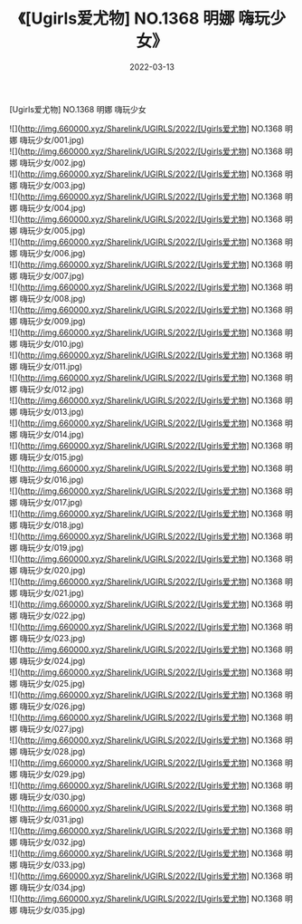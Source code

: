 ﻿---
layout: post
title:  《[Ugirls爱尤物] NO.1368 明娜 嗨玩少女》
date:   2022-03-13
img: http://img.660000.xyz/Sharelink/UGIRLS/2022/[Ugirls爱尤物] NO.1368 明娜 嗨玩少女/000.jpg
categories: [美女, 清纯, 唯美]
---

[Ugirls爱尤物] NO.1368 明娜 嗨玩少女

 ![](http://img.660000.xyz/Sharelink/UGIRLS/2022/[Ugirls爱尤物] NO.1368 明娜 嗨玩少女/001.jpg) <br>![](http://img.660000.xyz/Sharelink/UGIRLS/2022/[Ugirls爱尤物] NO.1368 明娜 嗨玩少女/002.jpg) <br>![](http://img.660000.xyz/Sharelink/UGIRLS/2022/[Ugirls爱尤物] NO.1368 明娜 嗨玩少女/003.jpg) <br>![](http://img.660000.xyz/Sharelink/UGIRLS/2022/[Ugirls爱尤物] NO.1368 明娜 嗨玩少女/004.jpg) <br>![](http://img.660000.xyz/Sharelink/UGIRLS/2022/[Ugirls爱尤物] NO.1368 明娜 嗨玩少女/005.jpg) <br>![](http://img.660000.xyz/Sharelink/UGIRLS/2022/[Ugirls爱尤物] NO.1368 明娜 嗨玩少女/006.jpg) <br>![](http://img.660000.xyz/Sharelink/UGIRLS/2022/[Ugirls爱尤物] NO.1368 明娜 嗨玩少女/007.jpg) <br>![](http://img.660000.xyz/Sharelink/UGIRLS/2022/[Ugirls爱尤物] NO.1368 明娜 嗨玩少女/008.jpg) <br>![](http://img.660000.xyz/Sharelink/UGIRLS/2022/[Ugirls爱尤物] NO.1368 明娜 嗨玩少女/009.jpg) <br>![](http://img.660000.xyz/Sharelink/UGIRLS/2022/[Ugirls爱尤物] NO.1368 明娜 嗨玩少女/010.jpg) <br>![](http://img.660000.xyz/Sharelink/UGIRLS/2022/[Ugirls爱尤物] NO.1368 明娜 嗨玩少女/011.jpg) <br>![](http://img.660000.xyz/Sharelink/UGIRLS/2022/[Ugirls爱尤物] NO.1368 明娜 嗨玩少女/012.jpg) <br>![](http://img.660000.xyz/Sharelink/UGIRLS/2022/[Ugirls爱尤物] NO.1368 明娜 嗨玩少女/013.jpg) <br>![](http://img.660000.xyz/Sharelink/UGIRLS/2022/[Ugirls爱尤物] NO.1368 明娜 嗨玩少女/014.jpg) <br>![](http://img.660000.xyz/Sharelink/UGIRLS/2022/[Ugirls爱尤物] NO.1368 明娜 嗨玩少女/015.jpg) <br>![](http://img.660000.xyz/Sharelink/UGIRLS/2022/[Ugirls爱尤物] NO.1368 明娜 嗨玩少女/016.jpg) <br>![](http://img.660000.xyz/Sharelink/UGIRLS/2022/[Ugirls爱尤物] NO.1368 明娜 嗨玩少女/017.jpg) <br>![](http://img.660000.xyz/Sharelink/UGIRLS/2022/[Ugirls爱尤物] NO.1368 明娜 嗨玩少女/018.jpg) <br>![](http://img.660000.xyz/Sharelink/UGIRLS/2022/[Ugirls爱尤物] NO.1368 明娜 嗨玩少女/019.jpg) <br>![](http://img.660000.xyz/Sharelink/UGIRLS/2022/[Ugirls爱尤物] NO.1368 明娜 嗨玩少女/020.jpg) <br>![](http://img.660000.xyz/Sharelink/UGIRLS/2022/[Ugirls爱尤物] NO.1368 明娜 嗨玩少女/021.jpg) <br>![](http://img.660000.xyz/Sharelink/UGIRLS/2022/[Ugirls爱尤物] NO.1368 明娜 嗨玩少女/022.jpg) <br>![](http://img.660000.xyz/Sharelink/UGIRLS/2022/[Ugirls爱尤物] NO.1368 明娜 嗨玩少女/023.jpg) <br>![](http://img.660000.xyz/Sharelink/UGIRLS/2022/[Ugirls爱尤物] NO.1368 明娜 嗨玩少女/024.jpg) <br>![](http://img.660000.xyz/Sharelink/UGIRLS/2022/[Ugirls爱尤物] NO.1368 明娜 嗨玩少女/025.jpg) <br>![](http://img.660000.xyz/Sharelink/UGIRLS/2022/[Ugirls爱尤物] NO.1368 明娜 嗨玩少女/026.jpg) <br>![](http://img.660000.xyz/Sharelink/UGIRLS/2022/[Ugirls爱尤物] NO.1368 明娜 嗨玩少女/027.jpg) <br>![](http://img.660000.xyz/Sharelink/UGIRLS/2022/[Ugirls爱尤物] NO.1368 明娜 嗨玩少女/028.jpg) <br>![](http://img.660000.xyz/Sharelink/UGIRLS/2022/[Ugirls爱尤物] NO.1368 明娜 嗨玩少女/029.jpg) <br>![](http://img.660000.xyz/Sharelink/UGIRLS/2022/[Ugirls爱尤物] NO.1368 明娜 嗨玩少女/030.jpg) <br>![](http://img.660000.xyz/Sharelink/UGIRLS/2022/[Ugirls爱尤物] NO.1368 明娜 嗨玩少女/031.jpg) <br>![](http://img.660000.xyz/Sharelink/UGIRLS/2022/[Ugirls爱尤物] NO.1368 明娜 嗨玩少女/032.jpg) <br>![](http://img.660000.xyz/Sharelink/UGIRLS/2022/[Ugirls爱尤物] NO.1368 明娜 嗨玩少女/033.jpg) <br>![](http://img.660000.xyz/Sharelink/UGIRLS/2022/[Ugirls爱尤物] NO.1368 明娜 嗨玩少女/034.jpg) <br>![](http://img.660000.xyz/Sharelink/UGIRLS/2022/[Ugirls爱尤物] NO.1368 明娜 嗨玩少女/035.jpg) <br>